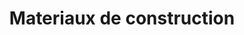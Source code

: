 ---
title: "Materiaux de construction"
url: /route-dattes/materiaux-de-construction/
shop: hardware
---